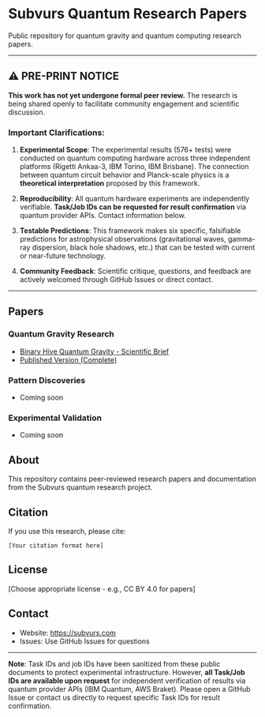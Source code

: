 # Subvurs Quantum Research Papers

Public repository for quantum gravity and quantum computing research papers.

---

## ⚠️ PRE-PRINT NOTICE

**This work has not yet undergone formal peer review.** The research is being shared openly to facilitate community engagement and scientific discussion.

### Important Clarifications:

1. **Experimental Scope**: The experimental results (576+ tests) were conducted on quantum computing hardware across three independent platforms (Rigetti Ankaa-3, IBM Torino, IBM Brisbane). The connection between quantum circuit behavior and Planck-scale physics is a **theoretical interpretation** proposed by this framework.

2. **Reproducibility**: All quantum hardware experiments are independently verifiable. **Task/Job IDs can be requested for result confirmation** via quantum provider APIs. Contact information below.

3. **Testable Predictions**: This framework makes six specific, falsifiable predictions for astrophysical observations (gravitational waves, gamma-ray dispersion, black hole shadows, etc.) that can be tested with current or near-future technology.

4. **Community Feedback**: Scientific critique, questions, and feedback are actively welcomed through GitHub Issues or direct contact.

---

## Papers

### Quantum Gravity Research
- [Binary Hive Quantum Gravity - Scientific Brief](papers/quantum_gravity/INDEX.md)
- [Published Version (Complete)](papers/quantum_gravity/Binary%20Hive%20Quantum%20Gravity%20Brief%20Published/)

### Pattern Discoveries
- Coming soon

### Experimental Validation
- Coming soon

## About

This repository contains peer-reviewed research papers and documentation from the Subvurs quantum research project.

## Citation

If you use this research, please cite:
```
[Your citation format here]
```

## License

[Choose appropriate license - e.g., CC BY 4.0 for papers]

## Contact

- Website: https://subvurs.com
- Issues: Use GitHub Issues for questions

---

**Note**: Task IDs and job IDs have been sanitized from these public documents to protect experimental infrastructure. However, **all Task/Job IDs are available upon request** for independent verification of results via quantum provider APIs (IBM Quantum, AWS Braket). Please open a GitHub Issue or contact us directly to request specific Task IDs for result confirmation.
